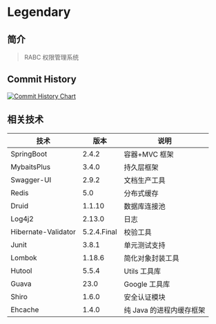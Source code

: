 # Legendary

## 简介

> RABC 权限管理系统

## Commit History

[![Commit History Chart](https://commit-history-api.herokuapp.com/svg?repos=monkeyDyang/Legendary&type=Date)](https://the-commit-history.vercel.app/#monkeyDyang/Legendary&Date)

## 相关技术

| 技术                | 版本        | 说明                     |
| ------------------- | ----------- | ------------------------ |
| SpringBoot          | 2.4.2       | 容器+MVC 框架            |
| MybaitsPlus         | 3.4.0       | 持久层框架               |
| Swagger-UI          | 2.9.2       | 文档生产工具             |
| Redis               | 5.0         | 分布式缓存               |
| Druid               | 1.1.10      | 数据库连接池             |
| Log4j2              | 2.13.0      | 日志                     |
| Hibernate-Validator | 5.2.4.Final | 校验工具                 |
| Junit               | 3.8.1       | 单元测试支持             |
| Lombok              | 1.18.6      | 简化对象封装工具         |
| Hutool              | 5.5.4       | Utils 工具库             |
| Guava               | 23.0        | Google 工具库            |
| Shiro               | 1.6.0       | 安全认证模块             |
| Ehcache             | 1.4.0       | 纯 Java 的进程内缓存框架 |
